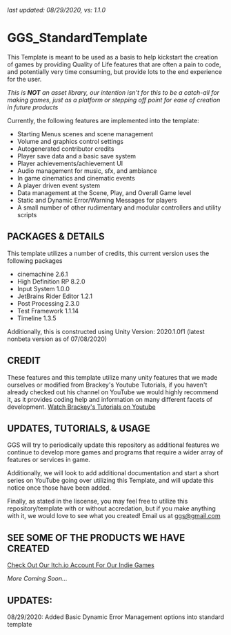 *last updated: 08/29/2020, vs: 1.1.0*
# GGS_StandardTemplate
This Template is meant to be used as a basis to help kickstart the creation of games by providing Quality of Life features that are often a pain to code, and potentially very time consuming, but provide lots to the end experience for the user.

*This is **NOT** an asset library, our intention isn't for this to be a catch-all for making games, just as a platform or stepping off point for ease of creation in future products*

Currently, the following features are implemented into the template:
 - Starting Menus scenes and scene management
 - Volume and graphics control settings
 - Autogenerated contributor credits
 - Player save data and a basic save system
 - Player achievements/achievement UI
 - Audio management for music, sfx, and ambiance
 - In game cinematics and cinematic events
 - A player driven event system
 - Data management at the Scene, Play, and Overall Game level
 - Static and Dynamic Error/Warning Messages for players
 - A small number of other rudimentary and modular controllers and utility scripts

## PACKAGES & DETAILS
This template utilizes a number of credits, this current version uses the following packages 
 - cinemachine 2.6.1
 - High Definition RP 8.2.0
 - Input System 1.0.0
 - JetBrains Rider Editor 1.2.1
 - Post Processing 2.3.0
 - Test Framework 1.1.14
 - Timeline 1.3.5

Additionally, this is constructed using Unity Version:
2020.1.0f1 (latest nonbeta version as of 07/08/2020)

## CREDIT 
These features and this template utilize many unity features that we made ourselves or modified from Brackey's Youtube Tutorials, if you haven't already checked out his channel on YouTube we would highly recommend it, as it provides coding help and information on many different facets of development. [Watch Brackey's Tutorials on Youtube](https://www.youtube.com/user/Brackeys)

## UPDATES, TUTORIALS, & USAGE
GGS will try to periodically update this repository as additional features we continue to develop more games and programs that require a wider array of features or services in game.

Additionally, we will look to add additional documentation and start a short series on YouTube going over utilizing this Template, and will update this notice once those have been added.

Finally, as stated in the liscense, you may feel free to utilize this repository/template with or without accredation, but if you make anything with it, we would love to see what you created! Email us at [ggs@gmail.com](mailto:gen.games.studio@gmail.com)

## SEE SOME OF THE PRODUCTS WE HAVE CREATED
[Check Out Our Itch.io Account For Our Indie Games](https://gg-studio.itch.io/)

*More Coming Soon...*

## UPDATES:
08/29/2020: Added Basic Dynamic Error Management options into standard template


